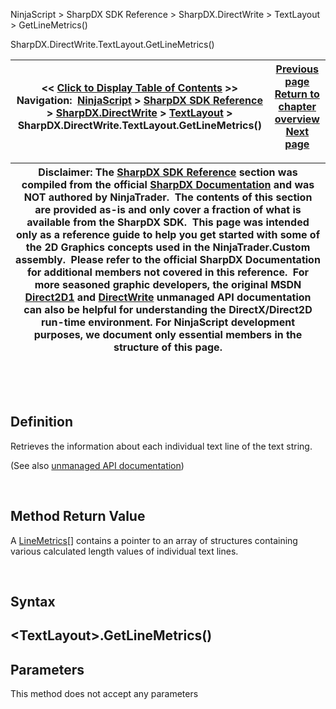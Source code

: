 ﻿


NinjaScript \> SharpDX SDK Reference \> SharpDX.DirectWrite \> TextLayout \> GetLineMetrics()






















SharpDX.DirectWrite.TextLayout.GetLineMetrics()







| \<\< [Click to Display Table of Contents](sharpdx_directwrite_textlayout_getlinemetrics.md) \>\> **Navigation:**     [NinjaScript](ninjascript-1.md) \> [SharpDX SDK Reference](sharpdx_sdk_reference-1.md) \> [SharpDX.DirectWrite](sharpdx_directwrite-1.md) \> [TextLayout](sharpdx_directwrite_textlayout-1.md) \> SharpDX.DirectWrite.TextLayout.GetLineMetrics() | [Previous page](sharpdx_directwrite_textlayout-1.md) [Return to chapter overview](sharpdx_directwrite_textlayout-1.md) [Next page](sharpdx_directwrite_textlayout_maxheight-1.md) |
| --- | --- |













| Disclaimer: The [SharpDX SDK Reference](sharpdx_sdk_reference-1.md) section was compiled from the official [SharpDX Documentation](http://sharpdx.org/) and was NOT authored by NinjaTrader.  The contents of this section are provided as\-is and only cover a fraction of what is available from the SharpDX SDK.  This page was intended only as a reference guide to help you get started with some of the 2D Graphics concepts used in the NinjaTrader.Custom assembly.  Please refer to the official SharpDX Documentation for additional members not covered in this reference.  For more seasoned graphic developers, the original MSDN [Direct2D1](https://msdn.microsoft.com/en-us/library/windows/desktop/dd370990.aspx) and [DirectWrite](https://msdn.microsoft.com/en-us/library/windows/desktop/dd368038.aspx) unmanaged API documentation can also be helpful for understanding the DirectX/Direct2D run\-time environment. For NinjaScript development purposes, we document only essential members in the structure of this page. |
| --- |



 


 


## Definition


Retrieves the information about each individual text line of the text string. 


(See also [unmanaged API documentation](https://msdn.microsoft.com/en-us/library/dd316763(v=vs.85).aspx))


 


## Method Return Value


A [LineMetrics](sharpdx_directwrite_linemetrics-1.md)\[] contains a pointer to an array of structures containing various calculated length values of individual text lines.


 


## Syntax


## \<TextLayout\>.GetLineMetrics()


## 


## Parameters


This method does not accept any parameters








